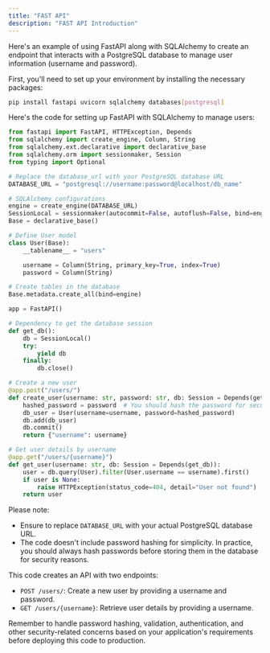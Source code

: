 ```yaml
---
title: "FAST API"
description: "FAST API Introduction"
---
```


Here's an example of using FastAPI along with SQLAlchemy to create an endpoint that interacts with a PostgreSQL database to manage user information (username and password).

First, you'll need to set up your environment by installing the necessary packages:

```bash
pip install fastapi uvicorn sqlalchemy databases[postgresql]
```

Here's the code for setting up FastAPI with SQLAlchemy to manage users:

```python
from fastapi import FastAPI, HTTPException, Depends
from sqlalchemy import create_engine, Column, String
from sqlalchemy.ext.declarative import declarative_base
from sqlalchemy.orm import sessionmaker, Session
from typing import Optional

# Replace the database_url with your PostgreSQL database URL
DATABASE_URL = "postgresql://username:password@localhost/db_name"

# SQLAlchemy configurations
engine = create_engine(DATABASE_URL)
SessionLocal = sessionmaker(autocommit=False, autoflush=False, bind=engine)
Base = declarative_base()

# Define User model
class User(Base):
    __tablename__ = "users"

    username = Column(String, primary_key=True, index=True)
    password = Column(String)

# Create tables in the database
Base.metadata.create_all(bind=engine)

app = FastAPI()

# Dependency to get the database session
def get_db():
    db = SessionLocal()
    try:
        yield db
    finally:
        db.close()

# Create a new user
@app.post("/users/")
def create_user(username: str, password: str, db: Session = Depends(get_db)):
    hashed_password = password  # You should hash the password for security, not store it as plaintext
    db_user = User(username=username, password=hashed_password)
    db.add(db_user)
    db.commit()
    return {"username": username}

# Get user details by username
@app.get("/users/{username}")
def get_user(username: str, db: Session = Depends(get_db)):
    user = db.query(User).filter(User.username == username).first()
    if user is None:
        raise HTTPException(status_code=404, detail="User not found")
    return user
```

Please note:
- Ensure to replace `DATABASE_URL` with your actual PostgreSQL database URL.
- The code doesn't include password hashing for simplicity. In practice, you should always hash passwords before storing them in the database for security reasons.

This code creates an API with two endpoints:
- `POST /users/`: Create a new user by providing a username and password.
- `GET /users/{username}`: Retrieve user details by providing a username.

Remember to handle password hashing, validation, authentication, and other security-related concerns based on your application's requirements before deploying this code to production.